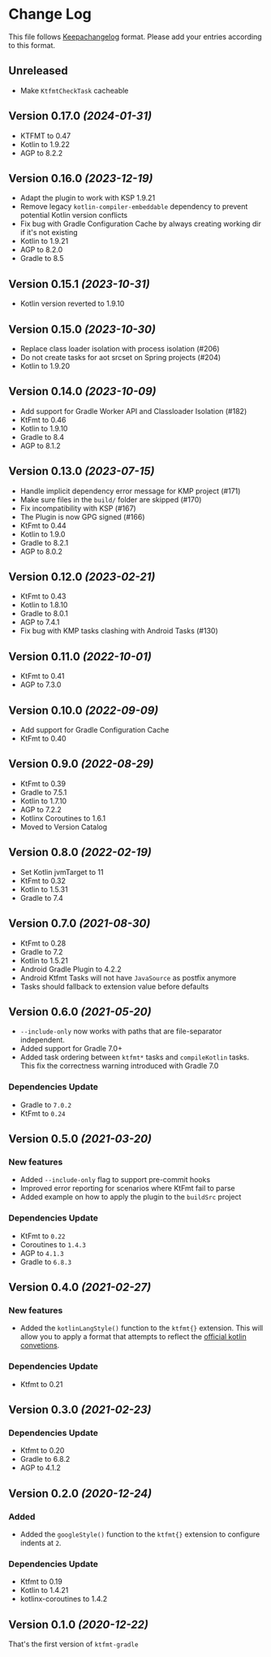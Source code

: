 
# Change Log

This file follows [Keepachangelog](https://keepachangelog.com/) format.
Please add your entries according to this format.

## Unreleased

- Make `KtfmtCheckTask` cacheable

## Version 0.17.0 *(2024-01-31)*

- KTFMT to 0.47
- Kotlin to 1.9.22
- AGP to 8.2.2

## Version 0.16.0 *(2023-12-19)*

- Adapt the plugin to work with KSP 1.9.21
- Remove legacy `kotlin-compiler-embeddable` dependency to prevent potential Kotlin version conflicts
- Fix bug with Gradle Configuration Cache by always creating working dir if it's not existing
- Kotlin to 1.9.21
- AGP to 8.2.0
- Gradle to 8.5

## Version 0.15.1 *(2023-10-31)*

- Kotlin version reverted to 1.9.10

## Version 0.15.0 *(2023-10-30)*

- Replace class loader isolation with process isolation (#206)
- Do not create tasks for aot srcset on Spring projects (#204)
- Kotlin to 1.9.20

## Version 0.14.0 *(2023-10-09)*

- Add support for Gradle Worker API and Classloader Isolation (#182)
- KtFmt to 0.46
- Kotlin to 1.9.10
- Gradle to 8.4
- AGP to 8.1.2

## Version 0.13.0 *(2023-07-15)*

- Handle implicit dependency error message for KMP project (#171)
- Make sure files in the `build/` folder are skipped (#170)
- Fix incompatibility with KSP (#167)
- The Plugin is now GPG signed (#166)
- KtFmt to 0.44
- Kotlin to 1.9.0
- Gradle to 8.2.1
- AGP to 8.0.2

## Version 0.12.0 *(2023-02-21)*

- KtFmt to 0.43
- Kotlin to 1.8.10
- Gradle to 8.0.1
- AGP to 7.4.1
- Fix bug with KMP tasks clashing with Android Tasks (#130)

## Version 0.11.0 *(2022-10-01)*

- KtFmt to 0.41 
- AGP to 7.3.0

## Version 0.10.0 *(2022-09-09)*

- Add support for Gradle Configuration Cache 
- KtFmt to 0.40

## Version 0.9.0 *(2022-08-29)*

- KtFmt to 0.39
- Gradle to 7.5.1
- Kotlin to 1.7.10
- AGP to 7.2.2
- Kotlinx Coroutines to 1.6.1
- Moved to Version Catalog

## Version 0.8.0 *(2022-02-19)*

- Set Kotlin jvmTarget to 11
- KtFmt to 0.32
- Kotlin to 1.5.31
- Gradle to 7.4

## Version 0.7.0 *(2021-08-30)*

- KtFmt to 0.28
- Gradle to 7.2
- Kotlin to 1.5.21
- Android Gradle Plugin to 4.2.2
- Android Ktfmt Tasks will not have `JavaSource` as postfix anymore
- Tasks should fallback to extension value before defaults

## Version 0.6.0 *(2021-05-20)*

- `--include-only` now works with paths that are file-separator independent.
- Added support for Gradle 7.0+
- Added task ordering between `ktfmt*` tasks and `compileKotlin` tasks. This fix the correctness warning introduced with Gradle 7.0

### Dependencies Update

- Gradle to `7.0.2`
- KtFmt to `0.24`

## Version 0.5.0 *(2021-03-20)*

### New features

- Added `--include-only` flag to support pre-commit hooks
- Improved error reporting for scenarios where KtFmt fail to parse
- Added example on how to apply the plugin to the `buildSrc` project

### Dependencies Update

- KtFmt to `0.22`
- Coroutines to `1.4.3`
- AGP to `4.1.3`
- Gradle to `6.8.3`

## Version 0.4.0 *(2021-02-27)*

### New features

- Added the `kotlinLangStyle()` function to the `ktfmt{}` extension. This will allow you to apply a format that attempts to reflect the [official kotlin convetions](https://kotlinlang.org/docs/coding-conventions.html).

### Dependencies Update

- Ktfmt to 0.21

## Version 0.3.0 *(2021-02-23)*

### Dependencies Update

- Ktfmt to 0.20
- Gradle to 6.8.2
- AGP to 4.1.2

## Version 0.2.0 *(2020-12-24)*

### Added

- Added the `googleStyle()` function to the `ktfmt{}` extension to configure indents at `2`.

### Dependencies Update

- Ktfmt to 0.19
- Kotlin to 1.4.21
- kotlinx-coroutines to 1.4.2 

## Version 0.1.0 *(2020-12-22)*

That's the first version of `ktfmt-gradle`
